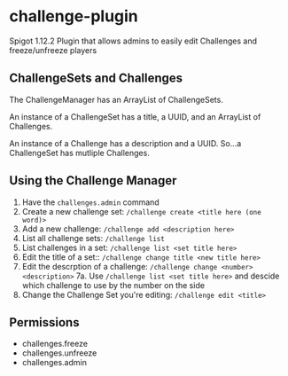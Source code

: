 # challenge-plugin
Spigot 1.12.2 Plugin that allows admins to easily edit Challenges and freeze/unfreeze players


## ChallengeSets and Challenges
The ChallengeManager has an ArrayList of ChallengeSets.

An instance of a ChallengeSet has a title, a UUID, and an ArrayList of Challenges.

An instance of a Challenge has a description and a UUID.
So...a ChallengeSet has mutliple Challenges.

## Using the Challenge Manager
1. Have the `challenges.admin` command
2. Create a new challenge set: `/challenge create <title here (one word)>`
3. Add a new challenge: `/challenge add <description here>`
4. List all challenge sets: `/challenge list`
5. List challenges in a set: `/challenge list <set title here>`
6. Edit the title of a set:: `/challenge change title <new title here>`
7. Edit the descrption of a challenge: `/challenge change <number> <description>`
7a. Use `/challenge list <set title here>` and descide which challenge to use by the number on the side
8. Change the Challenge Set you're editing: `/challenge edit <title>`


## Permissions
* challenges.freeze
* challenges.unfreeze
* challenges.admin
